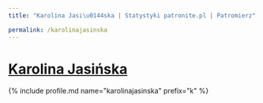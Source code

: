 ```yaml
---
title: "Karolina Jasi\u0144ska | Statystyki patronite.pl | Patromierz"

permalink: /karolinajasinska
---
```


# [Karolina Jasińska](https://patronite.pl/karolinajasinska)

{% include profile.md name="karolinajasinska" prefix="k" %}
